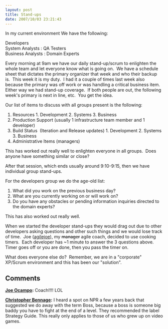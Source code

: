 ```yaml
---
layout: post
title: Stand-ups
date: 2007/10/03 23:21:43
---
```



In my current environment We have the following:  
  
Developers  
System Analysts : QA Testers  
Business Analysts : Domain Experts  
  
Every morning at 9am we have our daily stand-up/scrum to enlighten the whole team and let everyone know what is going on.  We have a schedule sheet that dictates the primary organizer that week and who their backup is.  This week it is my duty.  I had it a couple of times last week also because the primary was off work or was handling a critical business item.  Either way we had stand-up coverage.  If both people are out, the following week's primary is next in line, etc.  You get the idea.

Our list of items to discuss with all groups present is the following:

  1. Resources 
    1. Development 
    2. Systems 
    3. Business
  2. Production Support (usually 1 infrastructure team member and 1 developer) 
  3. Build Status  (Iteration and Release updates) 
    1. Development 
    2. Systems 
    3. Business
  4. Administrative Items (managers)

This has worked out really well to enlighten everyone in all groups.  Does anyone have something similar or close?

After that session, which ends usually around 9:10-9:15, then we have individual group stand-ups.

For the developers group we do the age-old list:

  1. What did you work on the previous business day? 
  2. What are you currently working on or will work on? 
  3. Do you have any obstacles or pending information inquiries directed to the domain experts?

This has also worked out really well.

When we started the developer stand-ups they would drag out due to other developers asking questions and other such things and we would lose track of time.  Joe ([agilejoe](http://www.lostechies.com/blogs/joe_ocampo)), my <strike>manager</strike> agile coach, decided to use cooking timers.  Each developer has ~1 minute to answer the 3 questions above.  Timer goes off or you are done, then you pass the timer on.

What does everyone else do?  Remember, we are in a "corporate" XP/Scrum environment and this has been our "solution".

## Comments

**[Joe Ocampo](#151 "2007-10-04 03:18:01"):** Coach!!!! LOL

**[Christopher Bennage](#152 "2007-10-05 01:12:31"):** I heard a spot on NPR a few years back that suggested we do away with the term Boss, because a boss is someone big baddy you have to fight at the end of a level. They recommended the label Strategy Guide. This really only applies to those of us who grew up on video games.

